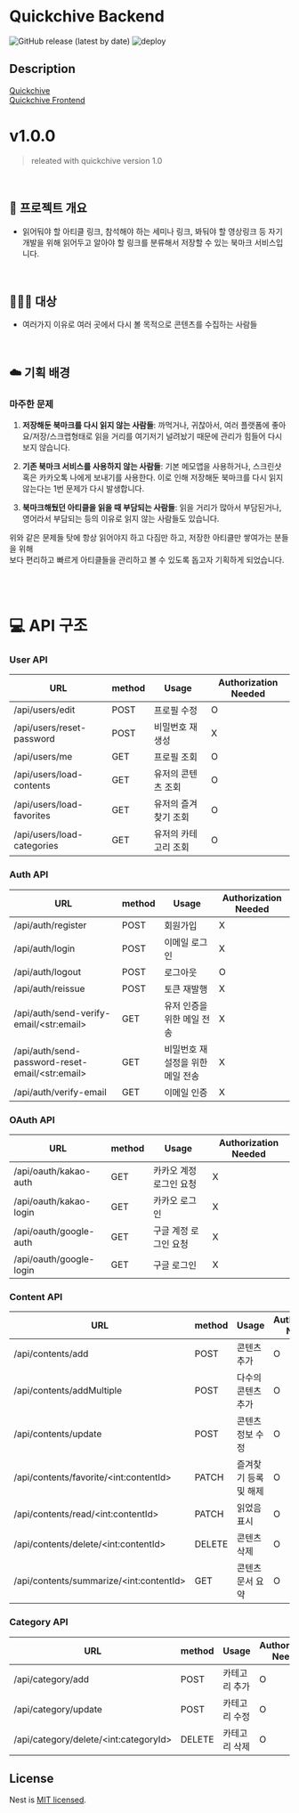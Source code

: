 # Quickchive Backend

![GitHub release (latest by date)](https://img.shields.io/github/v/release/quickchive/quickchive-backend?style=flat-square)
![deploy](https://github.com/Quickchive/quickchive-backend/actions/workflows/ci-cd.yml/badge.svg)

## Description

[Quickchive](https://quickchive.swygbro.com/)  
[Quickchive Frontend](https://github.com/Quickchive/Quickchive-frontend)

# v1.0.0

> releated with quickchive version 1.0

<br/>

## :open_file_folder: 프로젝트 개요

- 읽어둬야 할 아티클 링크, 참석해야 하는 세미나 링크, 봐둬야 할 영상링크 등 자기개발을 위해 읽어두고 알아야 할 링크를 분류해서 저장할 수 있는 북마크 서비스입니다.

<br/>

## :people_holding_hands: 대상

- 여러가지 이유로 여러 곳에서 다시 볼 목적으로 콘텐츠를 수집하는 사람들

<br/>

## :cloud: 기획 배경

### 마주한 문제

1. **저장해둔 북마크를 다시 읽지 않는 사람들**: 까먹거나, 귀찮아서, 여러 플랫폼에 좋아요/저장/스크랩형태로 읽을 거리를 여기저기 널려놨기 때문에 관리가 힘들어 다시 보지 않습니다.

2. **기존 북마크 서비스를 사용하지 않는 사람들**: 기본 메모앱을 사용하거나, 스크린샷 혹은 카카오톡 나에게 보내기를 사용한다. 이로 인해 저장해둔 북마크를 다시 읽지 않는다는 1번 문제가 다시 발생합니다.

3. **북마크해뒀던 아티클을 읽을 때 부담되는 사람들**: 읽을 거리가 많아서 부담된거나, 영어라서 부담되는 등의 이유로 읽지 않는 사람들도 있습니다.

위와 같은 문제들 탓에 항상 읽어야지 하고 다짐만 하고, 저장한 아티클만 쌓여가는 분들을 위해  
보다 편리하고 빠르게 아티클들을 관리하고 볼 수 있도록 돕고자 기획하게 되었습니다.

<br/>
<br/>

# :computer: API 구조

### User API

| URL                        | method | Usage                | Authorization Needed |
| -------------------------- | ------ | -------------------- | -------------------- |
| /api/users/edit            | POST   | 프로필 수정          | O                    |
| /api/users/reset-password  | POST   | 비밀번호 재생성      | X                    |
| /api/users/me              | GET    | 프로필 조회          | O                    |
| /api/users/load-contents   | GET    | 유저의 콘텐츠 조회   | O                    |
| /api/users/load-favorites  | GET    | 유저의 즐겨찾기 조회 | O                    |
| /api/users/load-categories | GET    | 유저의 카테고리 조회 | O                    |

### Auth API

| URL                                               | method | Usage                            | Authorization Needed |
| ------------------------------------------------- | ------ | -------------------------------- | -------------------- |
| /api/auth/register                                | POST   | 회원가입                         | X                    |
| /api/auth/login                                   | POST   | 이메일 로그인                    | X                    |
| /api/auth/logout                                  | POST   | 로그아웃                         | O                    |
| /api/auth/reissue                                 | POST   | 토큰 재발행                      | X                    |
| /api/auth/send-verify-email/\<str:email\>         | GET    | 유저 인증을 위한 메일 전송       | X                    |
| /api/auth/send-password-reset-email/\<str:email\> | GET    | 비밀번호 재설정을 위한 메일 전송 | X                    |
| /api/auth/verify-email                            | GET    | 이메일 인증                      | X                    |

### OAuth API

| URL                     | method | Usage                   | Authorization Needed |
| ----------------------- | ------ | ----------------------- | -------------------- |
| /api/oauth/kakao-auth   | GET    | 카카오 계정 로그인 요청 | X                    |
| /api/oauth/kakao-login  | GET    | 카카오 로그인           | X                    |
| /api/oauth/google-auth  | GET    | 구글 계정 로그인 요청   | X                    |
| /api/oauth/google-login | GET    | 구글 로그인             | X                    |

### Content API

| URL                                      | method | Usage                 | Authorization Needed |
| ---------------------------------------- | ------ | --------------------- | -------------------- |
| /api/contents/add                        | POST   | 콘텐츠 추가           | O                    |
| /api/contents/addMultiple                | POST   | 다수의 콘텐츠 추가    | O                    |
| /api/contents/update                     | POST   | 콘텐츠 정보 수정      | O                    |
| /api/contents/favorite/\<int:contentId>  | PATCH  | 즐겨찾기 등록 및 해제 | O                    |
| /api/contents/read/\<int:contentId>      | PATCH  | 읽었음 표시           | O                    |
| /api/contents/delete/\<int:contentId>    | DELETE | 콘텐츠 삭제           | O                    |
| /api/contents/summarize/\<int:contentId> | GET    | 콘텐츠 문서 요약      | O                    |

### Category API

| URL                                    | method | Usage         | Authorization Needed |
| -------------------------------------- | ------ | ------------- | -------------------- |
| /api/category/add                      | POST   | 카테고리 추가 | O                    |
| /api/category/update                   | POST   | 카테고리 수정 | O                    |
| /api/category/delete/\<int:categoryId> | DELETE | 카테고리 삭제 | O                    |

## License

Nest is [MIT licensed](LICENSE).
